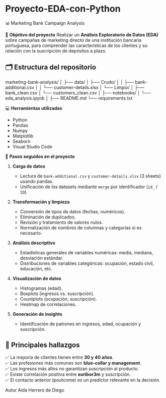 # Proyecto-EDA-con-Python
 📊 Marketing Bank Campaign Analysis

🎯 **Objetivo del proyecto**
Realizar un **Análisis Exploratorio de Datos (EDA)** sobre campañas de marketing directo de una institución bancaria portuguesa, para comprender las características de los clientes y su relación con la suscripción de depósitos a plazo.
## 🗂 **Estructura del repositorio**
marketing-bank-analysis/
│
├── data/
│ ├── Crudo/
│ │ ├── bank-additional.csv
│ │ └── customer-details.xlsx
│ └── Limpio/
│ ├── bank_clean.csv
│ └── customers_clean.csv
│
├── notebooks/
│ └── eda_analysis.ipynb
│
├── README.md
└── requirements.txt

💻 **Herramientas utilizadas**
- Python
- Pandas
- Numpy
- Matplotlib
- Seaborn
- Visual Studio Code
 

🔧 **Pasos seguidos en el proyecto**

1. **Carga de datos**
   - Lectura de `bank-additional.csv` y `customer-details.xlsx` (3 sheets) usando pandas.
   - Unificación de los datasets mediante `merge` por identificador (`id_` / `ID`).

2. **Transformación y limpieza**
   - Conversión de tipos de datos (fechas, numéricos).
   - Eliminación de duplicados.
   - Revisión y tratamiento de valores nulos.
   - Normalización de nombres de columnas y categorías si es necesario.

3. **Análisis descriptivo**
   - Estadísticas generales de variables numéricas: media, mediana, desviación estándar.
   - Distribuciones de variables categóricas: ocupación, estado civil, educación, etc.

4. **Visualización de datos**
   - Histogramas (edad).  
   - Boxplots (ingresos vs. suscripción).  
   - Countplots (ocupación, suscripción).  
   - Heatmap de correlaciones.

5. **Generación de insights**
   - Identificación de patrones en ingresos, edad, ocupación y suscripción.
 

## 📝 **Principales hallazgos**

✅ La mayoría de clientes tienen entre **30 y 40 años**.  
✅ Las profesiones más comunes son **blue-collar y management**.  
✅ Los ingresos más altos no garantizan suscripción al producto.  
✅ Existe correlación positiva entre **euribor3m** y suscripción.  
✅ El contacto anterior (poutcome) es un predictor relevante en la decisión.

Autor
Aida Herrero de Diego
